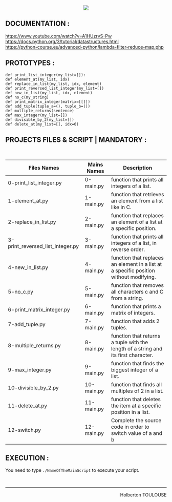 <p align="center">
        <img src="https://capsule-render.vercel.app/api?type=waving&color=auto&height=250&section=header&text=Python%20data%20structures&fontSize=70&animation=fadeIn&fontAlignY=38&desc=Third%20Semester%20|%2008/25%20PROJECT%20PYTHON#&descAlignY=51&descAlign=62">
</p>

## DOCUMENTATION :  
https://www.youtube.com/watch?v=A1HUzrvS-Pw  
https://docs.python.org/3/tutorial/datastructures.html  
https://python-course.eu/advanced-python/lambda-filter-reduce-map.php  

## PROTOTYPES :
`def print_list_integer(my_list=[]):`  
`def element_at(my_list, idx)`  
`def replace_in_list(my_list, idx, element)`  
`def print_reversed_list_integer(my_list=[])`  
`def new_in_list(my_list, idx, element)`  
`def no_c(my_string)`  
`def print_matrix_integer(matrix=[[]])`  
`def add_tuple(tuple_a=(), tuple_b=())`  
`def multiple_returns(sentence)`  
`def max_integer(my_list=[])`  
`def divisible_by_2(my_list=[])`  
`def delete_at(my_list=[], idx=0)`    

## PROJECTS FILES & SCRIPT | MANDATORY :
<br/>

| Files Names  |      Mains Names     | Description        |
| ----------- | ---------------------|------- 
| 0-print_list_integer.py | 0-main.py | function that prints all integers of a list.
| 1-element_at.py | 1-main.py | function that retrieves an element from a list like in C.
| 2-replace_in_list.py   | 2-main.py |  function that replaces an element of a list at a specific position.
| 3-print_reversed_list_integer.py  | 3-main.py | function that prints all integers of a list, in reverse order.
| 4-new_in_list.py | 4-main.py | function that replaces an element in a list at a specific position without modifying.
| 5-no_c.py | 5-main.py | function that removes all characters c and C from a string.
| 6-print_matrix_integer.py | 6-main.py | function that prints a matrix of integers.
| 7-add_tuple.py| 7-main.py | function that adds 2 tuples.
| 8-multiple_returns.py| 8-main.py| function that returns a tuple with the length of a string and its first character.
| 9-max_integer.py| 9-main.py| function that finds the biggest integer of a list.
| 10-divisible_by_2.py| 10-main.py | function that finds all multiples of 2 in a list.
| 11-delete_at.py | 11-main.py | function that deletes the item at a specific position in a list.
| 12-switch.py | 12-main.py  | Complete the source code in order to switch value of a and b

## EXECUTION :
You need to type `./NameOfTheMainScript` to execute your script.

<br/><hr>
<p align="right">Holberton TOULOUSE</p>

